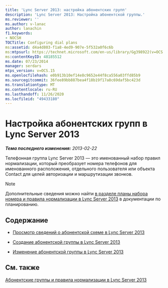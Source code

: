 ```yaml
---
title: 'Lync Server 2013: настройка абонентских групп'
description: 'Lync Server 2013: Настройка абонентской группы.'
ms.reviewer: ''
ms.author: v-lanac
author: lanachin
f1.keywords:
- NOCSH
TOCTitle: Configuring dial plans
ms:assetid: d4a4d803-f1a8-4ed9-907e-5f532a0f6c6b
ms:mtpsurl: https://technet.microsoft.com/en-us/library/Gg398922(v=OCS.15)
ms:contentKeyID: 48185512
ms.date: 07/23/2014
manager: serdars
mtps_version: v=OCS.15
ms.openlocfilehash: e0b913b10ef14e8c9652e44f8ca556a03ffd85b9
ms.sourcegitcommit: 36fee89bb887bea4f18b19f17a8c69daf5bc423d
ms.translationtype: MT
ms.contentlocale: ru-RU
ms.lasthandoff: 11/26/2020
ms.locfileid: "49433180"
---
```

# <a name="configuring-dial-plans-in-lync-server-2013"></a>Настройка абонентских групп в Lync Server 2013

<div data-xmlns="http://www.w3.org/1999/xhtml">

<div class="topic" data-xmlns="http://www.w3.org/1999/xhtml" data-msxsl="urn:schemas-microsoft-com:xslt" data-cs="https://msdn.microsoft.com/">

<div data-asp="https://msdn2.microsoft.com/asp">



</div>

<div id="mainSection">

<div id="mainBody">

<span> </span>

_**Тема последнего изменения:** 2013-02-22_

Телефонная группа Lync Server 2013 — это именованный набор правил нормализации, который преобразует номера телефонов для именованного расположения, отдельного пользователя или объекта Contact для целей авторизации и маршрутизации звонков.

<div>


> [!NOTE]  
> Дополнительные сведения можно найти <A href="lync-server-2013-dial-plans-and-normalization-rules.md">в разделе планы набора номера и правила нормализации в Lync Server 2013</A> в документации по планированию.



</div>

<div>

## <a name="in-this-section"></a>Содержание

  - [Просмотр сведений о абонентской схеме в Lync Server 2013](lync-server-2013-view-dial-plan-information.md)

  - [Создание абонентской группы в Lync Server 2013](lync-server-2013-create-a-dial-plan.md)

  - [Изменение абонентской группы в Lync Server 2013](lync-server-2013-modify-a-dial-plan.md)

</div>

<div>

## <a name="see-also"></a>См. также


[Абонентские группы и правила нормализации в Lync Server 2013](lync-server-2013-dial-plans-and-normalization-rules.md)  
  

</div>

</div>

<span> </span>

</div>

</div>

</div>

